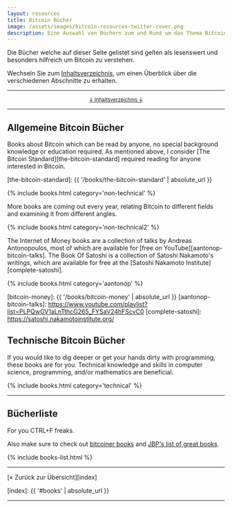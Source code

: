 ```yaml
---
layout: resources
title: Bitcoin Bücher
image: /assets/images/bitcoin-resources-twitter-cover.png
description: Eine Auswahl von Büchern zum und Rund um das Thema Bitcoin.
---
```


Die Bücher welche auf dieser Seite gelistet sind gelten als lesenswert und
besonders hilfreich um Bitcoin zu verstehen.

Wechseln Sie zum [Inhaltsverzeichnis](#toc), um einen Überblick über die
verschiedenen Abschnitte zu erhalten.

---

<center>
  <p><small><a href="#toc">↓ Inhaltsverzeichnis ↓</a></small></p>
</center>

---

## Allgemeine Bitcoin Bücher

Books about Bitcoin which can be read by anyone, no special background knowledge
or education required. As mentioned above, I consider [The Bitcoin
Standard][the-bitcoin-standard] required reading for anyone interested in
Bitcoin.

[the-bitcoin-standard]: {{ '/books/the-bitcoin-standard' | absolute_url }}

{% include books.html category='non-technical' %}

More books are coming out every year, relating Bitcoin to different fields
and examining it from different angles.

{% include books.html category='non-technical2' %}

The Internet of Money books are a collection of talks by Andreas Antonopoulos,
most of which are available for [free on YouTube][aantonop-bitcoin-talks]. The
Book Of Satoshi is a collection of Satoshi Nakamoto's writings, which are
available for free at the [Satoshi Nakamoto Institute][complete-satoshi].

{% include books.html category='aantonop' %}

[bitcoin-money]: {{ '/books/bitcoin-money' | absolute_url }}
[aantonop-bitcoin-talks]: https://www.youtube.com/playlist?list=PLPQwGV1aLnTthcG265_FYSaV24hFScvC0
[complete-satoshi]: https://satoshi.nakamotoinstitute.org/

## Technische Bitcoin Bücher

If you would like to dig deeper or get your hands dirty with programming, these
books are for you. Technical knowledge and skills in computer science,
programming, and/or mathematics are beneficial.

{% include books.html category='technical' %}

---

## Bücherliste

For you CTRL+F freaks.

Also make sure to check out [bitcoiner books](https://www.bitcoinerbooks.com/)
and [JBP's list of great books](https://www.jordanbpeterson.com/great-books/).

{% include books-list.html %}

---

[« Zurück zur Übersicht][index]

[index]: {{ '#books' | absolute_url }}

---
